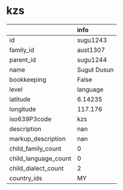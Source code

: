 # kzs
|                      | info        |
|:---------------------|:------------|
| id                   | sugu1243    |
| family_id            | aust1307    |
| parent_id            | sugu1244    |
| name                 | Sugut Dusun |
| bookkeeping          | False       |
| level                | language    |
| latitude             | 6.14235     |
| longitude            | 117.176     |
| iso639P3code         | kzs         |
| description          | nan         |
| markup_description   | nan         |
| child_family_count   | 0           |
| child_language_count | 0           |
| child_dialect_count  | 2           |
| country_ids          | MY          |